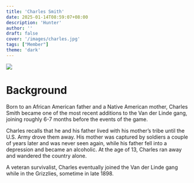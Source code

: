 ```yaml
---
title: 'Charles Smith'
date: 2025-01-14T08:59:07+08:00
description: 'Hunter'
author: ''
draft: false
cover: '/images/charles.jpg'
tags: ["Member"]
theme: 'dark'
---
```


![](/images/charles.png)

# Background

Born to an African American father and a Native American mother, Charles Smith became one of the most recent additions to the Van der Linde gang, joining roughly 6-7 months before the events of the game.

Charles recalls that he and his father lived with his mother’s tribe until the U.S. Army drove them away. His mother was captured by soldiers a couple of years later and was never seen again, while his father fell into a depression and became an alcoholic. At the age of 13, Charles ran away and wandered the country alone.

A veteran survivalist, Charles eventually joined the Van der Linde gang while in the Grizzlies, sometime in late 1898.
